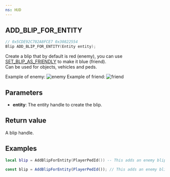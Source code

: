 ```yaml
---
ns: HUD
---
```

## ADD_BLIP_FOR_ENTITY

```c
// 0x5CDE92C702A8FCE7 0x30822554
Blip ADD_BLIP_FOR_ENTITY(Entity entity);
```

Create a blip that by default is red (enemy), you can use [SET_BLIP_AS_FRIENDLY](#_0xC6F43D0E) to make it blue (friend).  
Can be used for objects, vehicles and peds.

Example of enemy:
![enemy](https://i.imgur.com/fl78svv.png)
Example of friend:
![friend](https://i.imgur.com/Q16ho5d.png)

## Parameters
* **entity**: The entity handle to create the blip.

## Return value
A blip handle.

## Examples
```lua
local blip = AddBlipForEntity(PlayerPedId()) -- This adds an enemy blip to yourself
```

```js  
const blip = AddBlipForEntity(PlayerPedId()); // This adds an enemy blip to yourself
```
